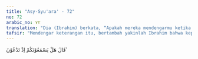 ```yaml
---
title: "Asy-Syu'ara' - 72"
no: 72
arabic_no: ٧٢
translation: "Dia (Ibrahim) berkata, “Apakah mereka mendengarmu ketika kamu berdoa (kepadanya)?"
tafsir: "Mendengar keterangan itu, bertambah yakinlah Ibrahim bahwa kepercayaan tersebut bukanlah berdasarkan alasan yang masuk akal. Mulailah beliau berpikir bagaimana caranya untuk meluruskan kembali jalan pikiran kaumnya yang telah sesat itu. Tugas beliau yang utama ialah mengembalikan mereka kepada ajaran tauhid. \n\nIbrahim bertanya lagi, apakah berhala-berhala tersebut dapat mendengar permohonan yang diucapkan mereka. Hal demikian beliau persoalkan untuk menguji sampai di manakah logika mereka dapat dipergunakan untuk memahami ucapan dan perbuatan dalam bentuk doa-doa kepada berhala tersebut. Sebab andaikata yang disembah itu saja tidak mendengar, bagaimana pula ia bisa mengabulkan permohonan yang diajukan kepadanya. Tegasnya bagaimana mungkin dipahami dengan benar hakikat peribadatan seperti itu kalau otak mereka tidak bisa mencerna dengan baik tujuan penyembahan terhadap berhala-berhala itu."
---
```


قَالَ هَلْ يَسْمَعُوْنَكُمْ اِذْ تَدْعُوْنَ ۙ  
